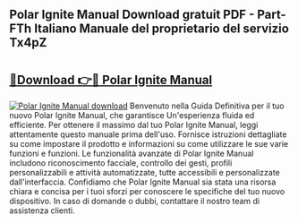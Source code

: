 ## Polar Ignite Manual Download gratuit PDF - Part-FTh Italiano Manuale del proprietario del servizio Tx4pZ

# <h2><a href="http://dfe2k5.blite.top/?on=Polar+Ignite+Manual">🔗Download 👉🔴 Polar Ignite Manual</a></h2>

[![Polar Ignite Manual download](https://i.imgur.com/lujVjoI.png)](http://dfe2k5.blite.top/?on=Polar+Ignite+Manual)
Benvenuto nella Guida Definitiva per il tuo nuovo Polar Ignite Manual, che garantisce Un'esperienza fluida ed efficiente. Per ottenere il massimo dal tuo Polar Ignite Manual, leggi attentamente questo manuale prima dell'uso. Fornisce istruzioni dettagliate su come impostare il prodotto e informazioni su come utilizzare le sue varie funzioni e funzioni. Le funzionalità avanzate di Polar Ignite Manual includono riconoscimento facciale, controllo dei gesti, profili personalizzabili e attività automatizzate, tutte accessibili e personalizzate dall'interfaccia. Confidiamo che Polar Ignite Manual sia stata una risorsa chiara e concisa per i tuoi sforzi per conoscere le specifiche del tuo nuovo dispositivo. In caso di domande o dubbi, contattare il nostro team di assistenza clienti.
